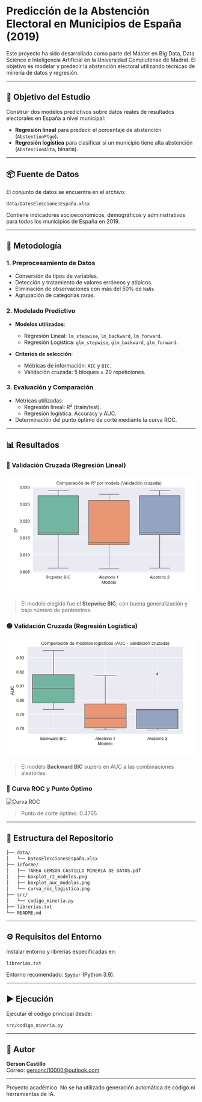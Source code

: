 
# Predicción de la Abstención Electoral en Municipios de España (2019)

Este proyecto ha sido desarrollado como parte del Máster en Big Data, Data Science e Inteligencia Artificial en la Universidad Complutense de Madrid. El objetivo es modelar y predecir la abstención electoral utilizando técnicas de minería de datos y regresión.

---

## 🎯 Objetivo del Estudio

Construir dos modelos predictivos sobre datos reales de resultados electorales en España a nivel municipal:

- **Regresión lineal** para predecir el porcentaje de abstención (`AbstentionPtge`).
- **Regresión logística** para clasificar si un municipio tiene alta abstención (`AbstencionAlta`, binaria).

---

## 📦 Fuente de Datos

El conjunto de datos se encuentra en el archivo:

```
data/DatosEleccionesEspaña.xlsx
```

Contiene indicadores socioeconómicos, demográficos y administrativos para todos los municipios de España en 2019.

---

## 🧪 Metodología

### 1. Preprocesamiento de Datos

- Conversión de tipos de variables.
- Detección y tratamiento de valores erróneos y atípicos.
- Eliminación de observaciones con más del 50% de `NaNs`.
- Agrupación de categorías raras.

### 2. Modelado Predictivo

- **Modelos utilizados**:
  - Regresión Lineal: `lm_stepwise`, `lm_backward`, `lm_forward`.
  - Regresión Logística: `glm_stepwise`, `glm_backward`, `glm_forward`.

- **Criterios de selección**:
  - Métricas de información: `AIC` y `BIC`.
  - Validación cruzada: 5 bloques × 20 repeticiones.

### 3. Evaluación y Comparación

- Métricas utilizadas:
  - Regresión lineal: R² (train/test).
  - Regresión logística: Accuracy y AUC.
- Determinación del punto óptimo de corte mediante la curva ROC.

---

## 📊 Resultados

### 🔵 Validación Cruzada (Regresión Lineal)

![Boxplot R²](informe/boxplot_r2_modelos.png)

> El modelo elegido fue el **Stepwise BIC**, con buena generalización y bajo número de parámetros.

### 🟢 Validación Cruzada (Regresión Logística)

![Boxplot AUC](informe/boxplot_auc_modelos.png)

> El modelo **Backward BIC** superó en AUC a las combinaciones aleatorias.

### 🔺 Curva ROC y Punto Óptimo

![Curva ROC](informe/curva_roc_logistica.png)

> Punto de corte óptimo: 0.4765

---

## 📁 Estructura del Repositorio

```
├── data/
│   └── DatosEleccionesEspaña.xlsx
├── informe/
│   ├── TAREA GERSON CASTILLO MINERIA DE DATOS.pdf
│   ├── boxplot_r2_modelos.png
│   ├── boxplot_auc_modelos.png
│   └── curva_roc_logistica.png
├── src/
│   └── codigo_mineria.py
├── librerias.txt
└── README.md
```

---

## ⚙️ Requisitos del Entorno

Instalar entorno y librerías especificadas en:

```
librerias.txt
```

Entorno recomendado: `Spyder` (Python 3.9).

---

## ▶️ Ejecución

Ejecutar el código principal desde:

```
src/codigo_mineria.py
```

---

## 👤 Autor

**Gerson Castillo**  
Correo: [gersoncl10000@outlook.com](mailto:gersoncl10000@outlook.com)

---

Proyecto académico. No se ha utilizado generación automática de código ni herramientas de IA.
